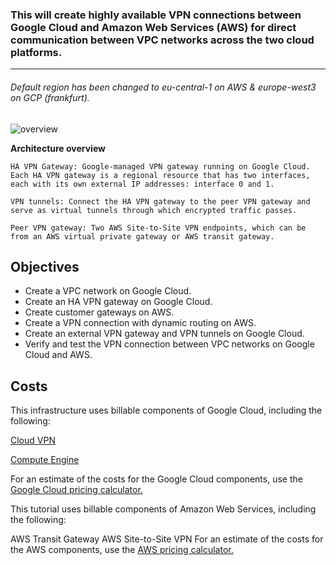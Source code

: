 ﻿### This will create highly available VPN connections between Google Cloud and Amazon Web Services (AWS) for direct communication between VPC networks across the two cloud platforms.
---

###### Default region has been changed to eu-central-1 on AWS & europe-west3 on GCP (frankfurt).

![overview](https://user-images.githubusercontent.com/96201125/206707945-25bb4014-150e-4364-a61f-115a0fb234ed.svg)

**Architecture overview**

```
HA VPN Gateway: Google-managed VPN gateway running on Google Cloud. Each HA VPN gateway is a regional resource that has two interfaces, each with its own external IP addresses: interface 0 and 1.
 
VPN tunnels: Connect the HA VPN gateway to the peer VPN gateway and serve as virtual tunnels through which encrypted traffic passes.

Peer VPN gateway: Two AWS Site-to-Site VPN endpoints, which can be from an AWS virtual private gateway or AWS transit gateway.
```

Objectives
---
* Create a VPC network on Google Cloud.
* Create an HA VPN gateway on Google Cloud.
* Create customer gateways on AWS.
* Create a VPN connection with dynamic routing on AWS.
* Create an external VPN gateway and VPN tunnels on Google Cloud.
* Verify and test the VPN connection between VPC networks on Google Cloud and AWS.

**Costs**
---
This infrastructure uses billable components of Google Cloud, including the following:

[Cloud VPN](https://cloud.google.com/vpc/network-pricing)

[Compute Engine](https://cloud.google.com/compute/all-pricing)

For an estimate of the costs for the Google Cloud components, use the [Google Cloud pricing calculator.](https://cloud.google.com/products/calculator#id=b881814f-1a95-4c8e-a152-8237149589f7)

This tutorial uses billable components of Amazon Web Services, including the following:

AWS Transit Gateway
AWS Site-to-Site VPN
For an estimate of the costs for the AWS components, use the [AWS pricing calculator.](https://calculator.aws/#/estimate?id=4809b31b0f76c86737c07f63d5651d93a15e7894)
